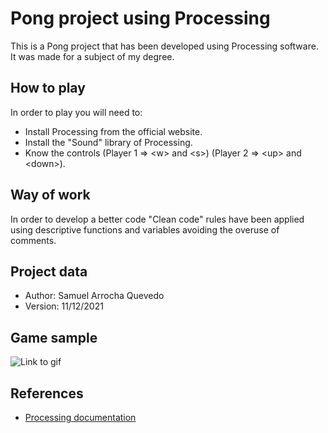 # Pong project using Processing

This is a Pong project that has been developed using Processing software. It was made for a subject of my degree.

## How to play

In order to play you will need to:

* Install Processing from the official website.
* Install the "Sound" library of Processing.
* Know the controls  (Player 1 => \<w\> and \<s\>) (Player 2 => \<up\> and <down\>).

## Way of work

In order to develop a better code "Clean code" rules have been applied using descriptive functions and variables avoiding the overuse of comments.

## Project data
* Author: Samuel Arrocha Quevedo
* Version: 11/12/2021

## Game sample

![Link to gif](https://github.com/Samuel-AQ/Pong-Game/tree/master/data/images/play_sample.gif)

## References

* [Processing documentation](https://processing.org/reference/)
